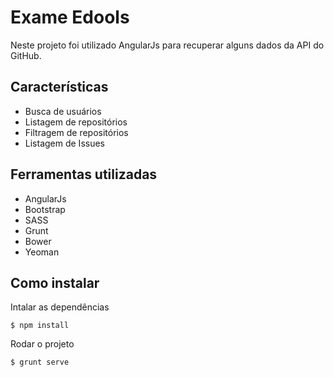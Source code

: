 # Exame Edools
Neste projeto foi utilizado AngularJs para recuperar alguns dados da API do GitHub.
 
## Características
 * Busca de usuários
 * Listagem de repositórios
 * Filtragem de repositórios
 * Listagem de Issues
 
 ## Ferramentas utilizadas
 * AngularJs
 * Bootstrap
 * SASS
 * Grunt
 * Bower
 * Yeoman
 
 ## Como instalar
 
 Intalar as dependências
 
 ```
 $ npm install
 ```
 
 
 Rodar o projeto
 
 ```
 $ grunt serve
 ```
